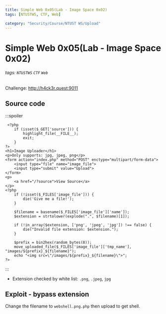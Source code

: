 ```yaml
---
title: Simple Web 0x05(Lab - Image Space 0x02)
tags: [NTUSTWS, CTF, Web]

category: "Security/Course/NTUST WS/Upload"
---
```


# Simple Web 0x05(Lab - Image Space 0x02)
###### tags: `NTUSTWS` `CTF` `Web`
Challenge: http://h4ck3r.quest:9011

## Source code
:::spoiler
```php!=
 <?php
    if (isset($_GET['source'])) {
        highlight_file(__FILE__);
        exit;
    }
?>
<h1>Image Uploader</h1>
<p>Only supports: jpg, jpeg, png</p>
<form action="index.php" method="POST" enctype="multipart/form-data">
    <input type="file" name="image_file">
    <input type="submit" value="Upload">
</form>
<p>
    <a href="/?source">View Source</a>
</p>
<?php
    if (!isset($_FILES['image_file'])) {
        die('Give me a file!');
    }

    $filename = basename($_FILES['image_file']['name']);
    $extension = strtolower(explode(".", $filename)[1]);

    if (!in_array($extension, ['png', 'jpeg', 'jpg']) !== false) {
        die("Invalid file extension: $extension.");
    }

    $prefix = bin2hex(random_bytes(8));
    move_uploaded_file($_FILES['image_file']['tmp_name'], "images/${prefix}_${filename}");
    echo "<img src=\"/images/${prefix}_${filename}\">";
?>
```
:::
* Extension checked by white list: `.png`, `.jpeg`, `jpg`
## Exploit - bypass extension
Change the filename to `webshell.png.php` then upload to get shell.